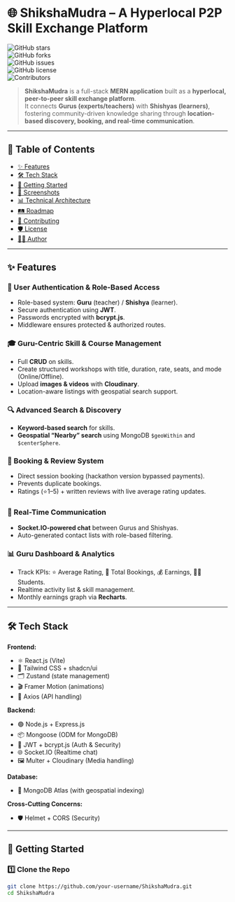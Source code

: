 # 🌐 ShikshaMudra – A Hyperlocal P2P Skill Exchange Platform  

![GitHub stars](https://img.shields.io/github/stars/your-username/ShikshaMudra?style=social)  
![GitHub forks](https://img.shields.io/github/forks/your-username/ShikshaMudra?style=social)  
![GitHub issues](https://img.shields.io/github/issues/your-username/ShikshaMudra)  
![GitHub license](https://img.shields.io/github/license/your-username/ShikshaMudra)  
![Contributors](https://img.shields.io/github/contributors/your-username/ShikshaMudra)  

> **ShikshaMudra** is a full-stack **MERN application** built as a **hyperlocal, peer-to-peer skill exchange platform**.  
> It connects **Gurus (experts/teachers)** with **Shishyas (learners)**, fostering community-driven knowledge sharing through **location-based discovery, booking, and real-time communication**.  

---

## 📖 Table of Contents  
- [✨ Features](#-features)  
- [🛠️ Tech Stack](#️-tech-stack)  
- [🚀 Getting Started](#-getting-started)  
- [📸 Screenshots](#-screenshots)  
- [📊 Technical Architecture](#-technical-architecture)  
- [🛤️ Roadmap](#️-roadmap)  
- [🤝 Contributing](#-contributing)  
- [🛡️ License](#️-license)  
- [👨‍💻 Author](#-author)  

---

## ✨ Features  

### 🔑 User Authentication & Role-Based Access  
- Role-based system: **Guru** (teacher) / **Shishya** (learner).  
- Secure authentication using **JWT**.  
- Passwords encrypted with **bcrypt.js**.  
- Middleware ensures protected & authorized routes.  

### 🎓 Guru-Centric Skill & Course Management  
- Full **CRUD** on skills.  
- Create structured workshops with title, duration, rate, seats, and mode (Online/Offline).  
- Upload **images & videos** with **Cloudinary**.  
- Location-aware listings with geospatial search support.  

### 🔍 Advanced Search & Discovery  
- **Keyword-based search** for skills.  
- **Geospatial “Nearby” search** using MongoDB `$geoWithin` and `$centerSphere`.  

### 📅 Booking & Review System  
- Direct session booking (hackathon version bypassed payments).  
- Prevents duplicate bookings.  
- Ratings (⭐1–5) + written reviews with live average rating updates.  

### 💬 Real-Time Communication  
- **Socket.IO-powered chat** between Gurus and Shishyas.  
- Auto-generated contact lists with role-based filtering.  

### 📊 Guru Dashboard & Analytics  
- Track KPIs: ⭐ Average Rating, 📖 Total Bookings, 💰 Earnings, 👩‍🎓 Students.  
- Realtime activity list & skill management.  
- Monthly earnings graph via **Recharts**.  

---

## 🛠️ Tech Stack  

**Frontend:**  
- ⚛️ React.js (Vite)  
- 🎨 Tailwind CSS + shadcn/ui  
- 🗂 Zustand (state management)  
- 🎬 Framer Motion (animations)  
- 🔗 Axios (API handling)  

**Backend:**  
- 🟢 Node.js + Express.js  
- 📦 Mongoose (ODM for MongoDB)  
- 🔐 JWT + bcrypt.js (Auth & Security)  
- 🌐 Socket.IO (Realtime chat)  
- 🖼 Multer + Cloudinary (Media handling)  

**Database:**  
- 🍃 MongoDB Atlas (with geospatial indexing)  

**Cross-Cutting Concerns:**  
- 🛡 Helmet + CORS (Security)  

---

## 🚀 Getting Started  

### 1️⃣ Clone the Repo  
```bash
git clone https://github.com/your-username/ShikshaMudra.git
cd ShikshaMudra
